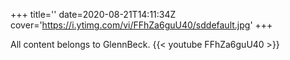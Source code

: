 +++
title=''
date=2020-08-21T14:11:34Z
cover='https://i.ytimg.com/vi/FFhZa6guU40/sddefault.jpg'
+++

All content belongs to GlennBeck.
{{< youtube FFhZa6guU40 >}}
